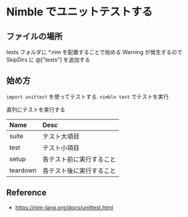 # Nimble でユニットテストする

## ファイルの場所

tests フォルダに *.nim を配置することで始める
Warning が発生するので SkipDirs に @["tests"] を追加する

## 始め方

`import unittest` を使ってテストする.
`nimble test` でテストを実行.

直列にテストを実行する

| Name | Desc |
| :-- | :-- |
| suite | テスト大項目 |
| test | テスト小項目 |
| setup | 各テスト前に実行すること |
| teardown | 各テスト後に実行すること |

## Reference

- https://nim-lang.org/docs/unittest.html
